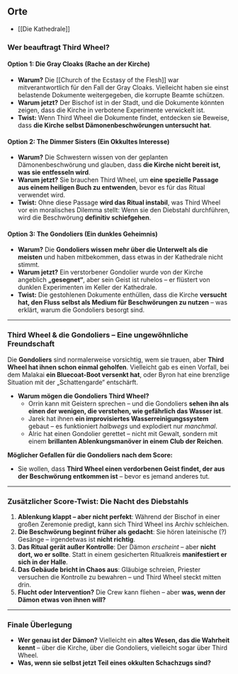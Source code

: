 ## Orte

- [[Die Kathedrale]]


### **Wer beauftragt Third Wheel?**

#### **Option 1: Die Gray Cloaks (Rache an der Kirche)**

- **Warum?** Die [[Church of the Ecstasy of the Flesh]] war mitverantwortlich für den Fall der Gray Cloaks. Vielleicht haben sie einst belastende Dokumente weitergegeben, die korrupte Beamte schützen.
- **Warum jetzt?** Der Bischof ist in der Stadt, und die Dokumente könnten zeigen, dass die Kirche in verbotene Experimente verwickelt ist.
- **Twist:** Wenn Third Wheel die Dokumente findet, entdecken sie Beweise, dass **die Kirche selbst Dämonenbeschwörungen untersucht hat**.

#### **Option 2: The Dimmer Sisters (Ein Okkultes Interesse)**

- **Warum?** Die Schwestern wissen von der geplanten Dämonenbeschwörung und glauben, dass **die Kirche nicht bereit ist, was sie entfesseln wird**.
- **Warum jetzt?** Sie brauchen Third Wheel, um **eine spezielle Passage aus einem heiligen Buch zu entwenden**, bevor es für das Ritual verwendet wird.
- **Twist:** Ohne diese Passage **wird das Ritual instabil**, was Third Wheel vor ein moralisches Dilemma stellt: Wenn sie den Diebstahl durchführen, wird die Beschwörung **definitiv schiefgehen**.

#### **Option 3: The Gondoliers (Ein dunkles Geheimnis)**

- **Warum?** Die **Gondoliers wissen mehr über die Unterwelt als die meisten** und haben mitbekommen, dass etwas in der Kathedrale nicht stimmt.
- **Warum jetzt?** Ein verstorbener Gondolier wurde von der Kirche angeblich **„gesegnet“**, aber sein Geist ist ruhelos – er flüstert von dunklen Experimenten im Keller der Kathedrale.
- **Twist:** Die gestohlenen Dokumente enthüllen, dass die Kirche **versucht hat, den Fluss selbst als Medium für Beschwörungen zu nutzen** – was erklärt, warum die Gondoliers besorgt sind.

---

### **Third Wheel & die Gondoliers – Eine ungewöhnliche Freundschaft**

Die **Gondoliers** sind normalerweise vorsichtig, wem sie trauen, aber **Third Wheel hat ihnen schon einmal geholfen**. Vielleicht gab es einen Vorfall, bei dem Malakai **ein Bluecoat-Boot versenkt hat**, oder Byron hat eine brenzlige Situation mit der „Schattengarde“ entschärft.

- **Warum mögen die Gondoliers Third Wheel?**
    - Orrin kann mit Geistern sprechen – und die Gondoliers **sehen ihn als einen der wenigen, die verstehen, wie gefährlich das Wasser ist**.
    - Jarek hat ihnen **ein improvisiertes Wasserreinigungssystem** gebaut – es funktioniert _halbwegs_ und explodiert nur _manchmal_.
    - Alric hat einen Gondolier gerettet – nicht mit Gewalt, sondern mit einem **brillanten Ablenkungsmanöver in einem Club der Reichen**.

**Möglicher Gefallen für die Gondoliers nach dem Score:**

- Sie wollen, dass **Third Wheel einen verdorbenen Geist findet, der aus der Beschwörung entkommen ist** – bevor es jemand anderes tut.

---

### **Zusätzlicher Score-Twist: Die Nacht des Diebstahls**

1. **Ablenkung klappt – aber nicht perfekt**: Während der Bischof in einer großen Zeremonie predigt, kann sich Third Wheel ins Archiv schleichen.
2. **Die Beschwörung beginnt früher als gedacht**: Sie hören lateinische (?) Gesänge – irgendetwas ist **nicht richtig**.
3. **Das Ritual gerät außer Kontrolle**: Der Dämon _erscheint_ – aber **nicht dort, wo er sollte**. Statt in einem gesicherten Ritualkreis **manifestiert er sich in der Halle**.
4. **Das Gebäude bricht in Chaos aus**: Gläubige schreien, Priester versuchen die Kontrolle zu bewahren – und Third Wheel steckt mitten drin.
5. **Flucht oder Intervention?** Die Crew kann fliehen – aber **was, wenn der Dämon etwas von ihnen will?**

---

### **Finale Überlegung**

- **Wer genau ist der Dämon?** Vielleicht ein **altes Wesen, das die Wahrheit kennt** – über die Kirche, über die Gondoliers, vielleicht sogar über Third Wheel.
- **Was, wenn sie selbst jetzt Teil eines okkulten Schachzugs sind?**